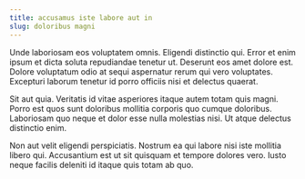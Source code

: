 ```yaml
---
title: accusamus iste labore aut in
slug: doloribus magni
---
```


Unde laboriosam eos voluptatem omnis. Eligendi distinctio qui. Error et enim ipsum et dicta soluta repudiandae tenetur ut. Deserunt eos amet dolore est. Dolore voluptatum odio at sequi aspernatur rerum qui vero voluptates. Excepturi laborum tenetur id porro officiis nisi et delectus quaerat.

Sit aut quia. Veritatis id vitae asperiores itaque autem totam quis magni. Porro est quos sunt doloribus mollitia corporis quo cumque doloribus. Laboriosam quo neque et dolor esse nulla molestias nisi. Ut atque delectus distinctio enim.

Non aut velit eligendi perspiciatis. Nostrum ea qui labore nisi iste mollitia libero qui. Accusantium est ut sit quisquam et tempore dolores vero. Iusto neque facilis deleniti id itaque quis totam ab quo.
